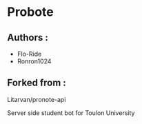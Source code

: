 # Probote
## Authors :
- Flo-Ride
- Ronron1024

## Forked from :
Litarvan/pronote-api

Server side student bot for Toulon University 
